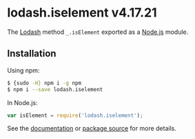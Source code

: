 # lodash.iselement v4.17.21

The [Lodash](https://lodash.com/) method `_.isElement` exported as a [Node.js](https://nodejs.org/) module.

## Installation

Using npm:
```bash
$ {sudo -H} npm i -g npm
$ npm i --save lodash.iselement
```

In Node.js:
```js
var isElement = require('lodash.iselement');
```

See the [documentation](https://lodash.com/docs#isElement) or [package source](https://github.com/lodash/lodash/blob/4.17.21-npm-packages/lodash.iselement) for more details.
